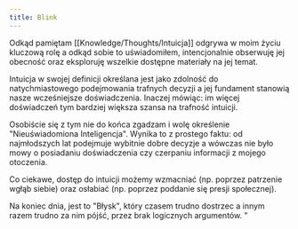 ```yaml
---
title: Blink
---
```


Odkąd pamiętam [[Knowledge/Thoughts/Intuicja]] odgrywa w moim życiu kluczową rolę a odkąd sobie to uświadomiłem, intencjonalnie obserwuję jej obecność oraz eksploruję wszelkie dostępne materiały na jej temat. 

Intuicja w swojej definicji określana jest jako zdolność do natychmiastowego podejmowania trafnych decyzji a jej fundament stanowią nasze wcześniejsze doświadczenia. Inaczej mówiąc: im więcej doświadczeń tym bardziej większa szansa na trafność intuicji. 

Osobiście się z tym nie do końca zgadzam i wolę określenie "Nieuświadomiona Inteligencja". Wynika to z prostego faktu: od najmłodszych lat podejmuje wybitnie dobre decyzje a wówczas nie było mowy o posiadaniu doświadczenia czy czerpaniu informacji z mojego otoczenia. 

Co ciekawe, dostęp do intuicji możemy wzmacniać (np. poprzez patrzenie wgłąb siebie) oraz osłabiać (np. poprzez poddanie się presji społecznej). 

Na koniec dnia, jest to "Błysk", który czasem trudno dostrzec a innym razem trudno za nim pójść, przez brak logicznych argumentów. "